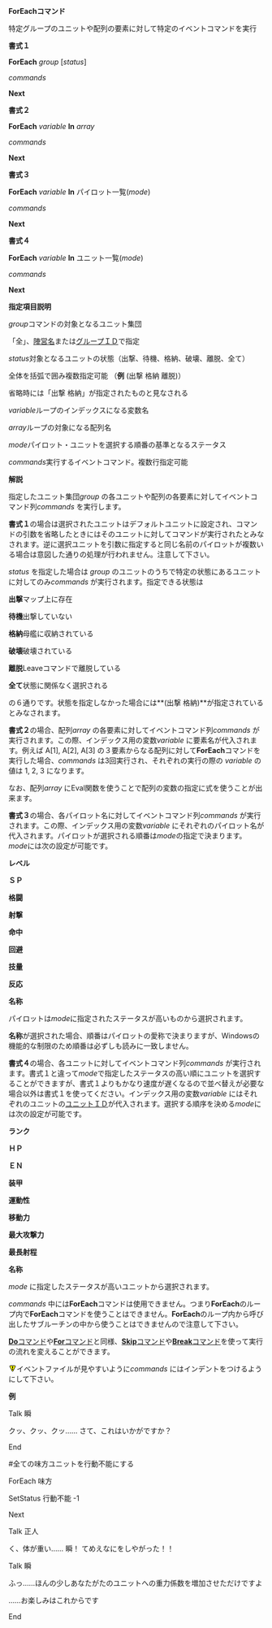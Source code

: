 **ForEachコマンド**

特定グループのユニットや配列の要素に対して特定のイベントコマンドを実行

**書式１**

**ForEach** *group* [*status*]

*commands*

**Next**

**書式２**

**ForEach** *variable* **In** *array*

*commands*

**Next**

**書式３**

**ForEach** *variable* **In** パイロット一覧(*mode*)

*commands*

**Next**

**書式４**

**ForEach** *variable* **In** ユニット一覧(*mode*)

*commands*

**Next**

**指定項目説明**

*group*コマンドの対象となるユニット集団

「全」、[陣営名](陣営名)または[グループＩＤ](グループＩＤ)で指定

*status*対象となるユニットの状態（出撃、待機、格納、破壊、離脱、全て）

全体を括弧で囲み複数指定可能 （**例** (出撃 格納 離脱)）

省略時には「出撃 格納」が指定されたものと見なされる

*variable*ループのインデックスになる変数名

*array*ループの対象になる配列名

*mode*パイロット・ユニットを選択する順番の基準となるステータス

*commands*実行するイベントコマンド。複数行指定可能

**解説**

指定したユニット集団*group* の各ユニットや配列の各要素に対してイベントコマンド列*commands* を実行します。

**書式１**の場合は選択されたユニットはデフォルトユニットに設定され、コマンドの引数を省略したときにはそのユニットに対してコマンドが実行されたとみなされます。逆に選択ユニットを引数に指定すると同じ名前のパイロットが複数いる場合は意図した通りの処理が行われません。注意して下さい。

*status* を指定した場合は *group* のユニットのうちで特定の状態にあるユニットに対してのみ*commands* が実行されます。指定できる状態は

**出撃**マップ上に存在

**待機**出撃していない

**格納**母艦に収納されている

**破壊**破壊されている

**離脱**Leaveコマンドで離脱している

**全て**状態に関係なく選択される

の６通りです。状態を指定しなかった場合には**(出撃 格納)**が指定されているとみなされます。

**書式２**の場合、配列*array* の各要素に対してイベントコマンド列*commands* が実行されます。この際、インデックス用の変数*variable* に要素名が代入されます。例えば A[1], A[2], A[3] の３要素からなる配列に対して**ForEach**コマンドを実行した場合、*commands* は3回実行され、それぞれの実行の際の *variable* の値は 1, 2, 3 になります。

なお、配列*array* にEval関数を使うことで配列の変数の指定に式を使うことが出来ます。

**書式３**の場合、各パイロット名に対してイベントコマンド列*commands* が実行されます。この際、インデックス用の変数*variable* にそれぞれのパイロット名が代入されます。パイロットが選択される順番は*mode*の指定で決まります。*mode*には次の設定が可能です。

**レベル**

**ＳＰ**

**格闘**

**射撃**

**命中**

**回避**

**技量**

**反応**

**名称**

パイロットは*mode*に指定されたステータスが高いものから選択されます。

**名称**が選択された場合、順番はパイロットの愛称で決まりますが、Windowsの機能的な制限のため順番は必ずしも読みに一致しません。

**書式４**の場合、各ユニットに対してイベントコマンド列*commands* が実行されます。書式１と違って*mode*で指定したステータスの高い順にユニットを選択することができますが、書式１よりもかなり速度が遅くなるので並べ替えが必要な場合以外は書式１を使ってください。インデックス用の変数*variable* にはそれぞれのユニットの[ユニットＩＤ](ユニットＩＤ)が代入されます。選択する順序を決める*mode*には次の設定が可能です。

**ランク**

**ＨＰ**

**ＥＮ**

**装甲**

**運動性**

**移動力**

**最大攻撃力**

**最長射程**

**名称**

*mode* に指定したステータスが高いユニットから選択されます。

*commands* 中には**ForEach**コマンドは使用できません。つまり**ForEach**のループ内で**ForEach**コマンドを使うことはできません。**ForEach**のループ内から呼び出したサブルーチンの中から使うことはできませんので注意して下さい。

[**Do**コマンド](Doコマンド)や[**For**コマンド](Forコマンド)と同様、[**Skip**コマンド](Skipコマンド)や[**Break**コマンド](Breakコマンド)を使って実行の流れを変えることができます。

![](../images/bm0.gif)イベントファイルが見やすいように*commands* にはインデントをつけるようにして下さい。

**例**

Talk 瞬

クッ、クッ、クッ…… さて、これはいかがですか？

End

#全ての味方ユニットを行動不能にする

ForEach 味方

SetStatus 行動不能 -1

Next

Talk 正人

く、体が重い…… 瞬！ てめえなにをしやがった！！

Talk 瞬

ふっ……ほんの少しあなたがたのユニットへの重力係数を増加させただけですよ

……お楽しみはこれからです

End
